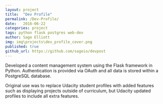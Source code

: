 ```yaml
---
layout: project
title:  "Dev Profile"
permalink: /Dev-Profile/
date:   2016-06-22
categories: project
tags: python flask postgres web-dev
author: Sage Elliott
img: img\projects\dev_profile_cover.png
published: true
github_url: https://github.com/sageio/devpost
---
```


 Developed a content management system using the Flask framework in Python. Authentication is provided via OAuth and all data is stored within a PostgreSQL database.

 Original use was to replace Udacity student profiles with added features such as displaying projects outside of curriculum, but Udacity updated profiles to include all extra features.



